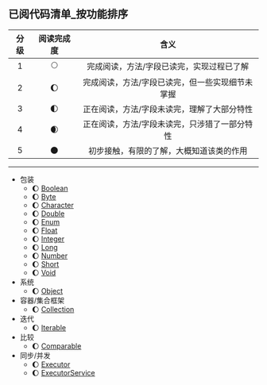 ## 已阅代码清单_按功能排序

| 分级  | 阅读完成度 | 含义                       |
|:---:|:-----:|:------------------------:|
| 1   | 🌕    | 完成阅读，方法/字段已读完，实现过程已了解    |
| 2   | 🌔    | 完成阅读，方法/字段已读完，但一些实现细节未掌握 |
| 3   | 🌓    | 正在阅读，方法/字段未读完，理解了大部分特性   |
| 4   | 🌒    | 正在阅读，方法/字段未读完，只涉猎了一部分特性  |
| 5   | 🌑    | 初步接触，有限的了解，大概知道该类的作用     |

-------

* 包装
    * 🌔 [Boolean](https://github.com/aserendipper/JDK1.8-source-analysis/blob/main/src/jdk8/java/lang/Boolean.java)
    * 🌔 [Byte](https://github.com/aserendipper/JDK1.8-source-analysis/blob/main/src/jdk8/java/lang/Byte.java)
    * 🌔 [Character](https://github.com/aserendipper/JDK1.8-source-analysis/blob/main/src/jdk8/java/lang/Character.java)
    * 🌔 [Double](https://github.com/aserendipper/JDK1.8-source-analysis/blob/main/src/jdk8/java/lang/Double.java)
    * 🌔 [Enum](https://github.com/aserendipper/JDK1.8-source-analysis/blob/main/src/jdk8/java/lang/Enum.java)
    * 🌔 [Float](https://github.com/aserendipper/JDK1.8-source-analysis/blob/main/src/jdk8/java/lang/Float.java)
    * 🌔 [Integer](https://github.com/aserendipper/JDK1.8-source-analysis/blob/main/src/jdk8/java/lang/Integer.java)
    * 🌔 [Long](https://github.com/aserendipper/JDK1.8-source-analysis/blob/main/src/jdk8/java/lang/Long.java)
    * 🌔 [Number](https://github.com/aserendipper/JDK1.8-source-analysis/blob/main/src/jdk8/java/lang/Number.java)
    * 🌔 [Short](https://github.com/aserendipper/JDK1.8-source-analysis/blob/main/src/jdk8/java/lang/Short.java)
    * 🌔 [Void](https://github.com/aserendipper/JDK1.8-source-analysis/blob/main/src/jdk8/java/lang/Void.java)
* 系统
    * 🌔 [Object](https://github.com/aserendipper/JDK1.8-source-analysis/blob/main/src/jdk8/java/lang/Object.java)
* 容器/集合框架
    * 🌔 [Collection](https://github.com/aserendipper/JDK1.8-source-analysis/blob/main/src/jdk8/java/util/Collection.java)
* 迭代
    * 🌔 [Iterable](https://github.com/aserendipper/JDK1.8-source-analysis/blob/main/src/jdk8/java/lang/Iterable.java)
* 比较
    * 🌔 [Comparable](https://github.com/aserendipper/JDK1.8-source-analysis/blob/main/src/jdk8/java/lang/Comparable.java)
* 同步/并发
    * 🌔 [Executor](https://github.com/aserendipper/JDK1.8-source-analysis/blob/main/src/jdk8/java/util/concurrent/Executor.java)
    * 🌔 [ExecutorService](https://github.com/aserendipper/JDK1.8-source-analysis/blob/main/src/jdk8/java/util/concurrent/ExecutorService.java)

